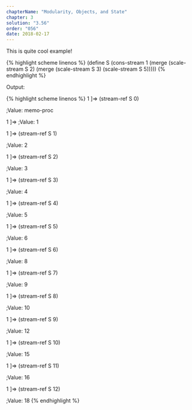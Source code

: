 ```yaml
---
chapterName: "Modularity, Objects, and State"
chapter: 3
solution: "3.56"
order: "056"
date: 2018-02-17 
---
```


This is quite cool example!

{% highlight scheme linenos %}
(define S (cons-stream
		              1
	  			      (merge (scale-stream S 2)
			   				 (merge (scale-stream S 3)
									(scale-stream S 5)))))
{% endhighlight %}

Output:

{% highlight scheme linenos %}
1 ]=> (stream-ref S 0)

;Value: memo-proc

1 ]=> 
;Value: 1

1 ]=> (stream-ref S 1)

;Value: 2

1 ]=> (stream-ref S 2)

;Value: 3

1 ]=> (stream-ref S 3)

;Value: 4

1 ]=> (stream-ref S 4)

;Value: 5

1 ]=> (stream-ref S 5)

;Value: 6

1 ]=> (stream-ref S 6)

;Value: 8

1 ]=> (stream-ref S 7)

;Value: 9

1 ]=> (stream-ref S 8)

;Value: 10

1 ]=> (stream-ref S 9)

;Value: 12

1 ]=> (stream-ref S 10)

;Value: 15

1 ]=> (stream-ref S 11)

;Value: 16

1 ]=> (stream-ref S 12)

;Value: 18
{% endhighlight %}
